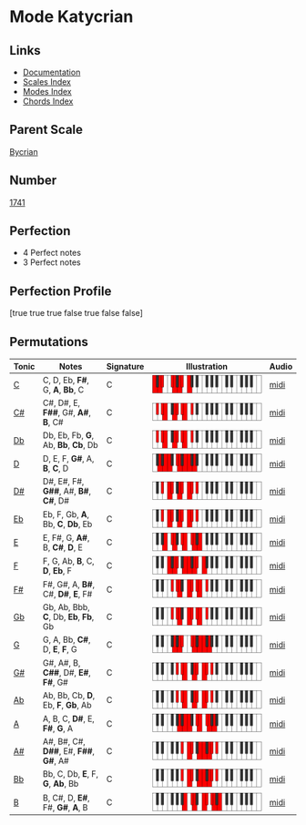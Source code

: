 # Mode Katycrian

## Links

- [Documentation](index.md)
- [Scales Index](Scales.md)
- [Modes Index](Modes.md)
- [Chords Index](Chords.md)

## Parent Scale

[Bycrian](ScaleBycrian.md)

## Number

[1741](https://ianring.com/musictheory/scales/1741)

## Perfection

- 4 Perfect notes
- 3 Perfect notes

## Perfection Profile

[true true true false true false false]

## Permutations

| Tonic | Notes | Signature | Illustration | Audio |
|-------|-------|-----------|--------------|-------|
| [C](ModeCNaturalKatycrian.md) | C, D, Eb, **F#**, G, **A**, **Bb**, C | C | ![CNaturalKatycrian](ModeCNaturalKatycrian.png) | [midi](https://github.com/edipermadi/music/blob/main/docs/ModeCNaturalKatycrian.mid?raw=true) |
| [C#](ModeCSharpKatycrian.md) | C#, D#, E, **F##**, G#, **A#**, **B**, C# | C | ![CSharpKatycrian](ModeCSharpKatycrian.png) | [midi](https://github.com/edipermadi/music/blob/main/docs/ModeCSharpKatycrian.mid?raw=true) |
| [Db](ModeDFlatKatycrian.md) | Db, Eb, Fb, **G**, Ab, **Bb**, **Cb**, Db | C | ![DFlatKatycrian](ModeDFlatKatycrian.png) | [midi](https://github.com/edipermadi/music/blob/main/docs/ModeDFlatKatycrian.mid?raw=true) |
| [D](ModeDNaturalKatycrian.md) | D, E, F, **G#**, A, **B**, **C**, D | C | ![DNaturalKatycrian](ModeDNaturalKatycrian.png) | [midi](https://github.com/edipermadi/music/blob/main/docs/ModeDNaturalKatycrian.mid?raw=true) |
| [D#](ModeDSharpKatycrian.md) | D#, E#, F#, **G##**, A#, **B#**, **C#**, D# | C | ![DSharpKatycrian](ModeDSharpKatycrian.png) | [midi](https://github.com/edipermadi/music/blob/main/docs/ModeDSharpKatycrian.mid?raw=true) |
| [Eb](ModeEFlatKatycrian.md) | Eb, F, Gb, **A**, Bb, **C**, **Db**, Eb | C | ![EFlatKatycrian](ModeEFlatKatycrian.png) | [midi](https://github.com/edipermadi/music/blob/main/docs/ModeEFlatKatycrian.mid?raw=true) |
| [E](ModeENaturalKatycrian.md) | E, F#, G, **A#**, B, **C#**, **D**, E | C | ![ENaturalKatycrian](ModeENaturalKatycrian.png) | [midi](https://github.com/edipermadi/music/blob/main/docs/ModeENaturalKatycrian.mid?raw=true) |
| [F](ModeFNaturalKatycrian.md) | F, G, Ab, **B**, C, **D**, **Eb**, F | C | ![FNaturalKatycrian](ModeFNaturalKatycrian.png) | [midi](https://github.com/edipermadi/music/blob/main/docs/ModeFNaturalKatycrian.mid?raw=true) |
| [F#](ModeFSharpKatycrian.md) | F#, G#, A, **B#**, C#, **D#**, **E**, F# | C | ![FSharpKatycrian](ModeFSharpKatycrian.png) | [midi](https://github.com/edipermadi/music/blob/main/docs/ModeFSharpKatycrian.mid?raw=true) |
| [Gb](ModeGFlatKatycrian.md) | Gb, Ab, Bbb, **C**, Db, **Eb**, **Fb**, Gb | C | ![GFlatKatycrian](ModeGFlatKatycrian.png) | [midi](https://github.com/edipermadi/music/blob/main/docs/ModeGFlatKatycrian.mid?raw=true) |
| [G](ModeGNaturalKatycrian.md) | G, A, Bb, **C#**, D, **E**, **F**, G | C | ![GNaturalKatycrian](ModeGNaturalKatycrian.png) | [midi](https://github.com/edipermadi/music/blob/main/docs/ModeGNaturalKatycrian.mid?raw=true) |
| [G#](ModeGSharpKatycrian.md) | G#, A#, B, **C##**, D#, **E#**, **F#**, G# | C | ![GSharpKatycrian](ModeGSharpKatycrian.png) | [midi](https://github.com/edipermadi/music/blob/main/docs/ModeGSharpKatycrian.mid?raw=true) |
| [Ab](ModeAFlatKatycrian.md) | Ab, Bb, Cb, **D**, Eb, **F**, **Gb**, Ab | C | ![AFlatKatycrian](ModeAFlatKatycrian.png) | [midi](https://github.com/edipermadi/music/blob/main/docs/ModeAFlatKatycrian.mid?raw=true) |
| [A](ModeANaturalKatycrian.md) | A, B, C, **D#**, E, **F#**, **G**, A | C | ![ANaturalKatycrian](ModeANaturalKatycrian.png) | [midi](https://github.com/edipermadi/music/blob/main/docs/ModeANaturalKatycrian.mid?raw=true) |
| [A#](ModeASharpKatycrian.md) | A#, B#, C#, **D##**, E#, **F##**, **G#**, A# | C | ![ASharpKatycrian](ModeASharpKatycrian.png) | [midi](https://github.com/edipermadi/music/blob/main/docs/ModeASharpKatycrian.mid?raw=true) |
| [Bb](ModeBFlatKatycrian.md) | Bb, C, Db, **E**, F, **G**, **Ab**, Bb | C | ![BFlatKatycrian](ModeBFlatKatycrian.png) | [midi](https://github.com/edipermadi/music/blob/main/docs/ModeBFlatKatycrian.mid?raw=true) |
| [B](ModeBNaturalKatycrian.md) | B, C#, D, **E#**, F#, **G#**, **A**, B | C | ![BNaturalKatycrian](ModeBNaturalKatycrian.png) | [midi](https://github.com/edipermadi/music/blob/main/docs/ModeBNaturalKatycrian.mid?raw=true) |
